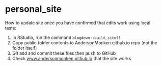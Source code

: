 # personal_site

How to update site once you have confirmed that edits work using local tests:

1. In RStudio, run the command ```blogdown::build_site()```
2. Copy public folder contents to AndersonMonken.github.io repo (not the folder itself)
3. Git add and commit these files then push to GitHub
4. Check www.andersonmonken.github.io that the site works
